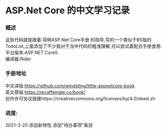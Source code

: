 # ASP.Net Core 的中文学习记录
### 概述
这些代码就是跟着 简明ASP.Net Core手册 的指导,写的一个类似于BS版的TodoList,上面添加了不少我对于当中代码的粗浅理解,可以尝试着配合手册食用.<br>
平台版本:ASP.NET Core5<br>
编译器:Rider<br>
### 手册地址
中文译版:https://github.com/windsting/little-aspnetcore-book<br>
英文原版:https://recaffeinate.co/book/<br>
创作许可协议链接https://creativecommons.org/licenses/by/4.0/deed.zh<br>
### 进度:
2021-3-20:添加新特性.添加"待办事项"条目
